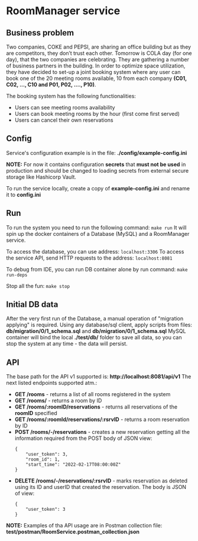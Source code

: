 # RoomManager service

## Business problem
Two companies, COKE and PEPSI, are sharing an office building but as they are competitors, they don’t trust each other. Tomorrow is COLA day (for one day), that the two companies are celebrating. They are gathering a number of business partners in the building. In order to optimize space utilization, they have decided to set-up a joint booking system where any user can book one of the 20 meeting rooms available, 10 from each company **(C01, C02, ..., C10 and P01, P02, ...., P10)**.

The booking system has the following functionalities:

- Users can see meeting rooms availability
- Users can book meeting rooms by the hour (first come first served)
- Users can cancel their own reservations

## Config
Service's configuration example is in the file: **./config/example-config.ini**

**NOTE:** For now it contains configuration **secrets** that **must not be used** in production and should be changed to loading secrets from external secure storage like Hashicorp Vault.

To run the service locally, create a copy of **example-config.ini** and rename it to **config.ini**

## Run
To run the system you need to run the following command: `make run`
It will spin up the docker containers of a Database (MySQL) and a RoomManager service.

To access the database, you can use address: `localhost:3306`
To access the service API, send HTTP requests to the address: `localhost:8081`

To debug from IDE, you can run DB container alone by run command: `make run-deps`

Stop all the fun: `make stop`

## Initial DB data
After the very first run of the Database, a manual operation of "migration applying" is required.
Using any database/sql client, apply scripts from files: **db/migration/0/1_schema.sql** and **db/migration/0/1_schema.sql**
MySQL container will bind the local **./test/db/** folder to save all data, so you can stop the system at any time - the data will persist.

## API
The base path for the API v1 supported is: **http://localhost:8081/api/v1**
The next listed endpoints supported atm.:
- **GET /rooms** - returns a list of all rooms registered in the system
- **GET /rooms/<roomID>** - returns a room by ID
- **GET /rooms/:roomID/reservations** - returns all reservations of the **roomID** specified
- **GET /rooms/:roomId/reservations/:rsrvID** - returns a room reservation by ID
- **POST /rooms/-/reservations** - creates a new reservation getting all the information required from the POST body of JSON view:
    ```
    {
        "user_token": 3,
        "room_id": 1,
        "start_time": "2022-02-17T08:00:00Z"
    }
    ```
- **DELETE /rooms/-/reservations/:rsrvID** - marks reservation as deleted using its ID and userID that created the reservation. The body is JSON of view:
    ```
    {
        "user_token": 3
    }
    ```

**NOTE:** Examples of tha API usage are in Postman collection file: **test/postman/RoomService.postman_collection.json**